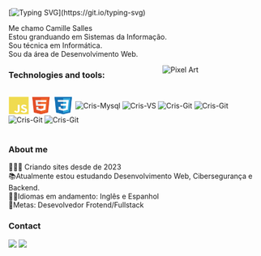 [![Typing SVG](https://readme-typing-svg.demolab.com?font=Fira+Code&pause=1000&width=435&lines=Welcome+to+my+Github+profile!)](https://git.io/typing-svg)
<p> Me chamo Camille Salles <br>
Estou granduando em Sistemas da Informação. <br>                                             
Sou técnica em Informática. <br>
Sou da área de Desenvolvimento Web.
</p>
<img src="https://github.com/user-attachments/assets/3dd95ed7-9349-404f-8506-a3ad9a4cf5fb" alt="Pixel Art" align="right" width="200">

### Technologies and tools:

<div style="display: inline_block"><br>
  <img align="center" alt="Cris-Js" height="35" width="40" src="https://raw.githubusercontent.com/devicons/devicon/master/icons/javascript/javascript-plain.svg">
  <img align="center" alt="Cris-HTML" height="35" width="40" src="https://raw.githubusercontent.com/devicons/devicon/master/icons/html5/html5-original.svg">
  <img align="center" alt="Cris-CSS" height="35" width="40" src="https://raw.githubusercontent.com/devicons/devicon/master/icons/css3/css3-original.svg">
  <img align="center" alt= "Cris-Mysql" height="60" width="40" src="https://cdn.jsdelivr.net/gh/devicons/devicon/icons/mysql/mysql-original-wordmark.svg">       
  <img align="center" alt="Cris-VS" height="35" width="40" src="https://cdn.jsdelivr.net/gh/devicons/devicon/icons/vscode/vscode-original.svg">
  <img align="center" alt="Cris-Git" height="35" width="40" src="https://cdn.jsdelivr.net/gh/devicons/devicon/icons/git/git-original.svg">
  <img align="center" alt="Cris-Git" height="35" width="40" src="https://devicon-website.vercel.app/api/react/original.svg">
  <img align="center" alt="Cris-Git" height="35" width="40" src="https://devicon-website.vercel.app/api/nodejs/plain.svg">
  <img align="center" alt="Cris-Git" height="35" width="40"  src="https://devicon-website.vercel.app/api/figma/original.svg">
   
  
</div><br>

### About me
<p> 👩🏻‍💻 Criando sites desde de 2023  <br>
📚Atualmente estou estudando Desenvolvimento Web, Cibersegurança e Backend. <br>
✍🏻Idiomas em andamento: Inglês e Espanhol <br>
🎯Metas: Desevolvedor Frotend/Fullstack</p>


    
### Contact

<div> 
  <a href="https://www.linkedin.com/in/camille-aguirre-4585b4234/b" target="_blank"><img src="https://img.shields.io/badge/-LinkedIn-%230077B5?style=for-the-badge&logo=linkedin&logoColor=white" target="_blank"></a> 
  <a href="https://mail.google.com/mail/u/0/#inbox"><img src="https://img.shields.io/badge/-Gmail-%23333?style=for-the-badge&logo=gmail&logoColor=white" target="_blank"></a>
</div>
